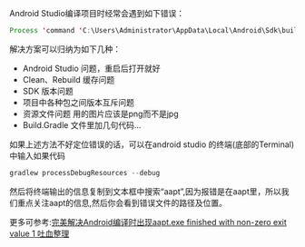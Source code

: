 Android Studio编译项目时经常会遇到如下错误：
```java
Process 'command 'C:\Users\Administrator\AppData\Local\Android\Sdk\build-tools\27.0.0\aapt.exe'' finished with non-zero exit value 1
```
解决方案可以归纳为如下几种：

- Android Studio 问题，重启后打开就好
- Clean、Rebuild 缓存问题
- SDK 版本问题
- 项目中各种包之间版本互斥问题
- 资源文件问题  用的图片应该是png而不是jpg
- Build.Gradle 文件里加几句代码...

如果上述方法不好定位错误的话，可以在android studio 的终端(底部的Terminal)中输入如果代码
```java
gradlew processDebugResources --debug
```
然后将终端输出的信息复制到文本框中搜索“aapt”,因为报错是在aapt里，所以我们重点关注aapt的信息,然后你会看到错误文件的路径及位置。


更多可参考:[完美解决Android编译时出现aapt.exe finished with non-zero exit value 1 吐血整理](http://evassmat.com/8GOa)
